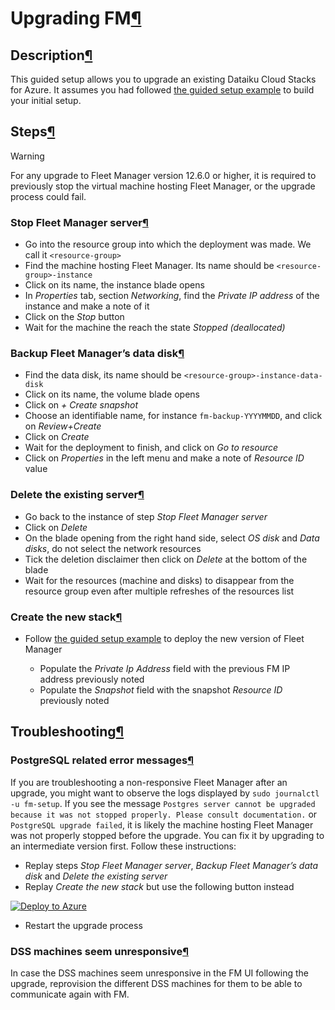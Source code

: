 Upgrading FM[¶](#upgrading-fm "Permalink to this heading")
==========================================================



Description[¶](#description "Permalink to this heading")
--------------------------------------------------------


This guided setup allows you to upgrade an existing Dataiku Cloud Stacks for Azure.
It assumes you had followed [the guided setup example](guided-setup-new-vnet-elastic-compute.html) to build
your initial setup.




Steps[¶](#steps "Permalink to this heading")
--------------------------------------------



Warning


For any upgrade to Fleet Manager version 12\.6\.0 or higher, it is required to previously stop the virtual
machine hosting Fleet Manager, or the upgrade process could fail.




### Stop Fleet Manager server[¶](#stop-fleet-manager-server "Permalink to this heading")


* Go into the resource group into which the deployment was made. We call it `<resource-group>`
* Find the machine hosting Fleet Manager. Its name should be `<resource-group>-instance`
* Click on its name, the instance blade opens
* In *Properties* tab, section *Networking*, find the *Private IP address* of the instance and make a note of it
* Click on the *Stop* button
* Wait for the machine the reach the state *Stopped (deallocated)*




### Backup Fleet Manager’s data disk[¶](#backup-fleet-manager-s-data-disk "Permalink to this heading")


* Find the data disk, its name should be `<resource-group>-instance-data-disk`
* Click on its name, the volume blade opens
* Click on *\+ Create snapshot*
* Choose an identifiable name, for instance `fm-backup-YYYYMMDD`, and click on *Review\+Create*
* Click on *Create*
* Wait for the deployment to finish, and click on *Go to resource*
* Click on *Properties* in the left menu and make a note of *Resource ID* value




### Delete the existing server[¶](#delete-the-existing-server "Permalink to this heading")


* Go back to the instance of step *Stop Fleet Manager server*
* Click on *Delete*
* On the blade opening from the right hand side, select *OS disk* and *Data disks*, do not select the network resources
* Tick the deletion disclaimer then click on *Delete* at the bottom of the blade
* Wait for the resources (machine and disks) to disappear from the resource group even after multiple refreshes of the resources list




### Create the new stack[¶](#create-the-new-stack "Permalink to this heading")


* Follow [the guided setup example](guided-setup-new-vnet-elastic-compute.html) to deploy the new version of Fleet Manager


	+ Populate the *Private Ip Address* field with the previous FM IP address previously noted
	+ Populate the *Snapshot* field with the snapshot *Resource ID* previously noted





Troubleshooting[¶](#troubleshooting "Permalink to this heading")
----------------------------------------------------------------



### PostgreSQL related error messages[¶](#postgresql-related-error-messages "Permalink to this heading")


If you are troubleshooting a non\-responsive Fleet Manager after an upgrade, you might want to observe the logs
displayed by `sudo journalctl -u fm-setup`. If you see the message `Postgres server cannot be upgraded because it was not stopped properly. Please consult documentation.`
or `PostgreSQL upgrade failed`, it is likely the machine hosting Fleet Manager was not properly
stopped before the upgrade. You can fix it by upgrading to an intermediate version first. Follow these instructions:


* Replay steps *Stop Fleet Manager server*, *Backup Fleet Manager’s data disk* and *Delete the existing server*
* Replay *Create the new stack* but use the following button instead


[![Deploy to Azure](../../_images/azure-deploy.png)](https://portal.azure.com/#create/Microsoft.Template/uri/https%3A%2F%2Fdkutemplates.blob.core.windows.net%2Ffleet-manager-templates%2F12.5.2%2Ffleet-manager-network-fixed.json)
* Restart the upgrade process




### DSS machines seem unresponsive[¶](#dss-machines-seem-unresponsive "Permalink to this heading")


In case the DSS machines seem unresponsive in the FM UI following the upgrade, reprovision the different DSS machines for them to be able to communicate again with FM.